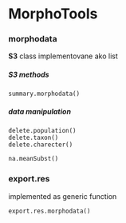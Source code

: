 # MorphoTools


### morphodata
**S3** class  implementovane ako list

##### S3 methods

```
summary.morphodata()
```

##### data manipulation

```
delete.population()
delete.taxon()
delete.charecter()

na.meanSubst()
```


### export.res
implemented as generic function
```
export.res.morphodata()
```
